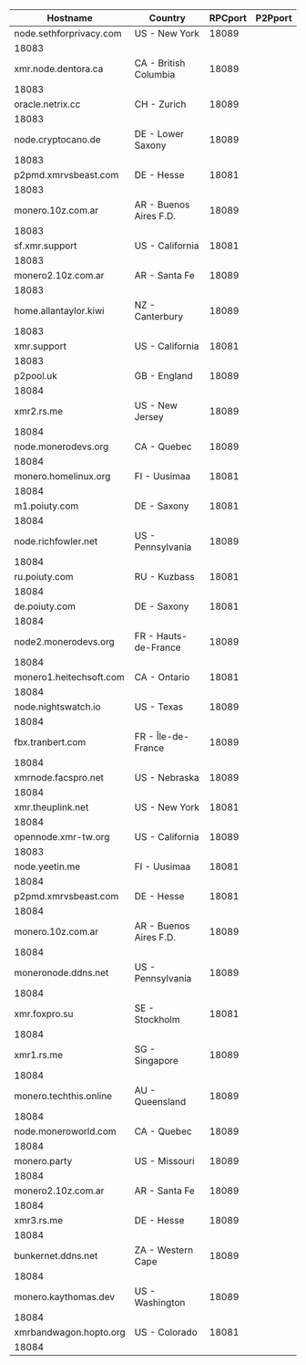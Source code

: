 Hostname | Country | RPCport | P2Pport
--- | --- | --- | ---
node.sethforprivacy.com | US - New York | 18089
 | 18083
xmr.node.dentora.ca | CA - British Columbia | 18089
 | 18083
oracle.netrix.cc | CH - Zurich | 18089
 | 18083
node.cryptocano.de | DE - Lower Saxony | 18089
 | 18083
p2pmd.xmrvsbeast.com | DE - Hesse | 18081
 | 18083
monero.10z.com.ar | AR - Buenos Aires F.D. | 18089
 | 18083
sf.xmr.support | US - California | 18081
 | 18083
monero2.10z.com.ar | AR - Santa Fe | 18089
 | 18083
home.allantaylor.kiwi | NZ - Canterbury | 18089
 | 18083
xmr.support | US - California | 18081
 | 18083
p2pool.uk | GB - England | 18089
 | 18084
xmr2.rs.me | US - New Jersey | 18089
 | 18084
node.monerodevs.org | CA - Quebec | 18089
 | 18084
monero.homelinux.org | FI - Uusimaa | 18081
 | 18084
m1.poiuty.com | DE - Saxony | 18081
 | 18084
node.richfowler.net | US - Pennsylvania | 18089
 | 18084
ru.poiuty.com | RU - Kuzbass | 18081
 | 18084
de.poiuty.com | DE - Saxony | 18081
 | 18084
node2.monerodevs.org | FR - Hauts-de-France | 18089
 | 18084
monero1.heitechsoft.com | CA - Ontario | 18081
 | 18084
node.nightswatch.io | US - Texas | 18089
 | 18084
fbx.tranbert.com | FR - Île-de-France | 18089
 | 18084
xmrnode.facspro.net | US - Nebraska | 18089
 | 18084
xmr.theuplink.net | US - New York | 18081
 | 18084
opennode.xmr-tw.org | US - California | 18089
 | 18083
node.yeetin.me | FI - Uusimaa | 18081
 | 18084
p2pmd.xmrvsbeast.com | DE - Hesse | 18081
 | 18084
monero.10z.com.ar | AR - Buenos Aires F.D. | 18089
 | 18084
moneronode.ddns.net | US - Pennsylvania | 18089
 | 18084
xmr.foxpro.su | SE - Stockholm | 18081
 | 18084
xmr1.rs.me | SG - Singapore | 18089
 | 18084
monero.techthis.online | AU - Queensland | 18089
 | 18084
node.moneroworld.com | CA - Quebec | 18089
 | 18084
monero.party | US - Missouri | 18089
 | 18084
monero2.10z.com.ar | AR - Santa Fe | 18089
 | 18084
xmr3.rs.me | DE - Hesse | 18089
 | 18084
bunkernet.ddns.net | ZA - Western Cape | 18089
 | 18084
monero.kaythomas.dev | US - Washington | 18089
 | 18084
xmrbandwagon.hopto.org | US - Colorado | 18081
 | 18084
